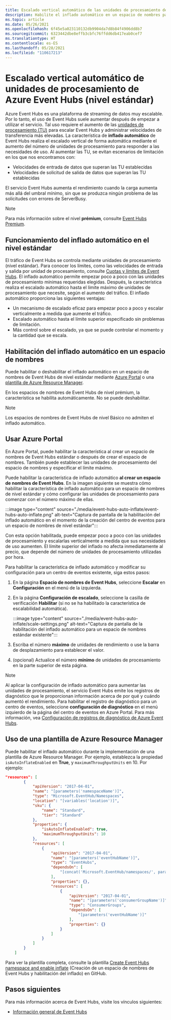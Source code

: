 ```yaml
---
title: Escalado vertical automático de las unidades de procesamiento de Azure Event Hubs
description: Habilite el inflado automático en un espacio de nombres para escalar verticalmente las unidades de procesamiento (nivel estándar).
ms.topic: article
ms.date: 05/26/2021
ms.openlocfilehash: 6f45e5a023110132db9904da7d8b84f4906dd8b7
ms.sourcegitcommit: 6323442dbe8effb3cbfc76ffdd6db417eab0cef7
ms.translationtype: HT
ms.contentlocale: es-ES
ms.lasthandoff: 05/28/2021
ms.locfileid: "110617213"
---
```

# <a name="automatically-scale-up-azure-event-hubs-throughput-units-standard-tier"></a>Escalado vertical automático de unidades de procesamiento de Azure Event Hubs (nivel estándar) 
Azure Event Hubs es una plataforma de streaming de datos muy escalable. Por lo tanto, el uso de Event Hubs suele aumentar después de empezar a utilizar el servicio. Tal uso requiere el aumento de las [unidades de procesamiento (TU)](event-hubs-scalability.md#throughput-units) para escalar Event Hubs y administrar velocidades de transferencia más elevadas. La característica de **inflado automático** de Event Hubs realiza el escalado vertical de forma automática mediante el aumento del número de unidades de procesamiento para responder a las necesidades de uso. Al aumentar las TU, se evitan escenarios de limitación en los que nos encontramos con:

* Velocidades de entrada de datos que superan las TU establecidas 
* Velocidades de solicitud de salida de datos que superan las TU establecidas

El servicio Event Hubs aumenta el rendimiento cuando la carga aumenta más allá del umbral mínimo, sin que se produzca ningún problema de las solicitudes con errores de ServerBusy.

> [!NOTE]
> Para más información sobre el nivel **prémium**, consulte [Event Hubs Premium](event-hubs-premium-overview.md).

## <a name="how-auto-inflate-works-in-standard-tier"></a>Funcionamiento del inflado automático en el nivel estándar
El tráfico de Event Hubs se controla mediante unidades de procesamiento (nivel estándar). Para conocer los límites, como las velocidades de entrada y salida por unidad de procesamiento, consulte [Cuotas y límites de Event Hubs](event-hubs-quotas.md). El inflado automático permite empezar poco a poco con las unidades de procesamiento mínimas requeridas elegidas. Después, la característica realiza el escalado automático hasta el límite máximo de unidades de procesamiento que necesite, según el aumento del tráfico. El inflado automático proporciona las siguientes ventajas:

- Un mecanismo de escalado eficaz para empezar poco a poco y escalar verticalmente a medida que aumente el tráfico.
- Escalado automático hasta el límite superior especificado sin problemas de limitación.
- Más control sobre el escalado, ya que se puede controlar el momento y la cantidad que se escala.

 ## <a name="enable-auto-inflate-on-a-namespace"></a>Habilitación del inflado automático en un espacio de nombres
Puede habilitar o deshabilitar el inflado automático en un espacio de nombres de Event Hubs de nivel estándar mediante [Azure Portal](https://portal.azure.com) o una [plantilla de Azure Resource Manager](https://github.com/Azure/azure-quickstart-templates/tree/master/quickstarts/microsoft.eventhub/eventhubs-create-namespace-and-enable-inflate).

En los espacios de nombres de Event Hubs de nivel prémium, la característica se habilita automáticamente. No se puede deshabilitar. 

> [!NOTE]
> Los espacios de nombres de Event Hubs de nivel Básico no admiten el inflado automático.

## <a name="use-azure-portal"></a>Usar Azure Portal
En Azure Portal, puede habilitar la característica al crear un espacio de nombres de Event Hubs estándar o después de crear el espacio de nombres. También puede establecer las unidades de procesamiento del espacio de nombres y especificar el límite máximo. 

Puede habilitar la característica de inflado automático **al crear un espacio de nombres de Event Hubs**. En la imagen siguiente se muestra cómo habilitar la característica de inflado automático para un espacio de nombres de nivel estándar y cómo configurar las unidades de procesamiento para comenzar con el número máximo de ellas. 

:::image type="content" source="./media/event-hubs-auto-inflate/event-hubs-auto-inflate.png" alt-text="Captura de pantalla de la habilitación del inflado automático en el momento de la creación del centro de eventos para un espacio de nombres de nivel estándar":::

Con esta opción habilitada, puede empezar poco a poco con las unidades de procesamiento y escalarlas verticalmente a medida que sus necesidades de uso aumenten. El límite superior del inflado no afecta inmediatamente al precio, que depende del número de unidades de procesamiento utilizadas por hora.

Para habilitar la característica de inflado automático y modificar su configuración para un centro de eventos existente, siga estos pasos:

1. En la página **Espacio de nombres de Event Hubs**, seleccione **Escalar** en **Configuración** en el menú de la izquierda.
2. En la página **Configuración de escalado**, seleccione la casilla de verificación **Habilitar** (si no se ha habilitado la característica de escalabilidad automática).

    :::image type="content" source="./media/event-hubs-auto-inflate/scale-settings.png" alt-text="Captura de pantalla de la habilitación del inflado automático para un espacio de nombres estándar existente":::
3. Escriba el número **máximo** de unidades de rendimiento o use la barra de desplazamiento para establecer el valor.
4. (opcional) Actualice el número **mínimo** de unidades de procesamiento en la parte superior de esta página.

> [!NOTE]
> Al aplicar la configuración de inflado automático para aumentar las unidades de procesamiento, el servicio Event Hubs emite los registros de diagnóstico que le proporcionan información acerca de por qué y cuándo aumentó el rendimiento. Para habilitar el registro de diagnóstico para un centro de eventos, seleccione **configuración de diagnóstico** en el menú izquierdo de la página del centro de eventos en Azure Portal. Para más información, vea [Configuración de registros de diagnóstico de Azure Event Hubs](event-hubs-diagnostic-logs.md).


## <a name="use-an-azure-resource-manager-template"></a>Uso de una plantilla de Azure Resource Manager

Puede habilitar el inflado automático durante la implementación de una plantilla de Azure Resource Manager. Por ejemplo, establezca la propiedad `isAutoInflateEnabled` en **True**, y `maximumThroughputUnits` en 10. Por ejemplo:

```json
"resources": [
        {
            "apiVersion": "2017-04-01",
            "name": "[parameters('namespaceName')]",
            "type": "Microsoft.EventHub/Namespaces",
            "location": "[variables('location')]",
            "sku": {
                "name": "Standard",
                "tier": "Standard"
            },
            "properties": {
                "isAutoInflateEnabled": true,
                "maximumThroughputUnits": 10
            },
            "resources": [
                {
                    "apiVersion": "2017-04-01",
                    "name": "[parameters('eventHubName')]",
                    "type": "EventHubs",
                    "dependsOn": [
                        "[concat('Microsoft.EventHub/namespaces/', parameters('namespaceName'))]"
                    ],
                    "properties": {},
                    "resources": [
                        {
                            "apiVersion": "2017-04-01",
                            "name": "[parameters('consumerGroupName')]",
                            "type": "ConsumerGroups",
                            "dependsOn": [
                                "[parameters('eventHubName')]"
                            ],
                            "properties": {}
                        }
                    ]
                }
            ]
        }
    ]
```

Para ver la plantilla completa, consulte la plantilla [Create Event Hubs namespace and enable inflate](https://github.com/Azure/azure-quickstart-templates/tree/master/quickstarts/microsoft.eventhub/eventhubs-create-namespace-and-enable-inflate) (Creación de un espacio de nombres de Event Hubs y habilitación del inflado) en GitHub.


## <a name="next-steps"></a>Pasos siguientes

Para más información acerca de Event Hubs, visite los vínculos siguientes:

* [Información general de Event Hubs](./event-hubs-about.md)
